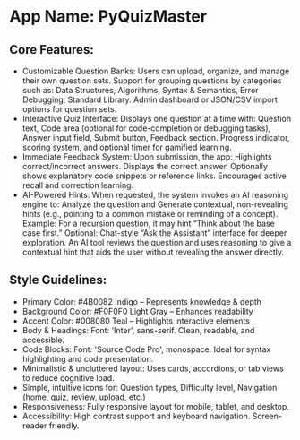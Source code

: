 # **App Name**: PyQuizMaster

## Core Features:

- Customizable Question Banks: Users can upload, organize, and manage their own question sets. Support for grouping questions by categories such as: Data Structures, Algorithms, Syntax & Semantics, Error Debugging, Standard Library. Admin dashboard or JSON/CSV import options for question sets.
- Interactive Quiz Interface: Displays one question at a time with: Question text, Code area (optional for code-completion or debugging tasks), Answer input field, Submit button, Feedback section. Progress indicator, scoring system, and optional timer for gamified learning.
- Immediate Feedback System: Upon submission, the app: Highlights correct/incorrect answers. Displays the correct answer. Optionally shows explanatory code snippets or reference links. Encourages active recall and correction learning.
- AI-Powered Hints: When requested, the system invokes an AI reasoning engine to: Analyze the question and Generate contextual, non-revealing hints (e.g., pointing to a common mistake or reminding of a concept). Example: For a recursion question, it may hint “Think about the base case first.” Optional: Chat-style “Ask the Assistant” interface for deeper exploration. An AI tool reviews the question and uses reasoning to give a contextual hint that aids the user without revealing the answer directly.

## Style Guidelines:

- Primary Color: #4B0082 Indigo – Represents knowledge & depth
- Background Color: #F0F0F0 Light Gray – Enhances readability
- Accent Color: #008080 Teal – Highlights interactive elements
- Body & Headings: Font: 'Inter', sans-serif. Clean, readable, and accessible.
- Code Blocks: Font: 'Source Code Pro', monospace. Ideal for syntax highlighting and code presentation.
- Minimalistic & uncluttered layout: Uses cards, accordions, or tab views to reduce cognitive load.
- Simple, intuitive icons for: Question types, Difficulty level, Navigation (home, quiz, review, upload, etc.)
- Responsiveness: Fully responsive layout for mobile, tablet, and desktop.
- Accessibility: High contrast support and keyboard navigation. Screen-reader friendly.